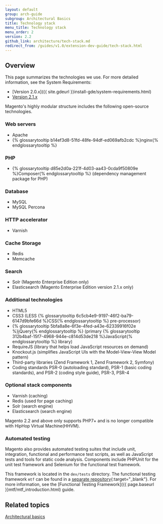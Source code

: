 ```yaml
---
layout: default
group: arch-guide
subgroup: Architectural Basics
title: Technology stack
menu_title: Technology stack
menu_order: 2
version: 2.2
github_link: architecture/tech-stack.md
redirect_from: /guides/v1.0/extension-dev-guide/tech-stack.html
---
```


## Overview

This page summarizes the technologies we use. For more detailed information, see the System Requirements:

*	[Version 2.0.x]({{ site.gdeurl }}install-gde/system-requirements.html)
*	[Version 2.1.x]({{site.gdeurl21}}install-gde/system-requirements-tech.html)

Magento's highly modular structure includes the following open-source technologies.

### Web servers

*	Apache
*	{% glossarytooltip b14ef3d8-51fd-48fe-94df-ed069afb2cdc %}nginx{% endglossarytooltip %}

### PHP

*	{% glossarytooltip d85e2d0a-221f-4d03-aa43-0cda9f50809e %}Composer{% endglossarytooltip %} (dependency management package for PHP)

### Database

*	MySQL
*	MySQL Percona

### HTTP accelerator

*	Varnish

### Cache Storage

*	Redis
*	Memcache

### Search

* Solr (Magento Enterprise Edition only)
* Elasticsearch (Magento Enterprise Edition version 2.1.x only)

### Additional technologies

*	HTML5
*	CSS3 (LESS {% glossarytooltip 6c5cb4e9-9197-46f2-ba79-6147d9bfe66d %}CSS{% endglossarytooltip %} pre-processor)
*	{% glossarytooltip 5bfa8a8e-6f3e-4fed-a43e-62339916f02e %}jQuery{% endglossarytooltip %} (primary {% glossarytooltip 312b4baf-15f7-4968-944e-c814d53de218 %}JavaScript{% endglossarytooltip %} library)
*	RequireJS (library that helps load JavaScript resources on demand)
*	Knockout.js (simplifies JavaScript UIs with the Model-View-View Model pattern)
*	Third-party libraries (Zend Framework 1, Zend Framework 2, Symfony)
*	Coding standards PSR-0 (autoloading standard), PSR-1 (basic coding standards), and PSR-2 (coding style guide), PSR-3, PSR-4

### Optional stack components

*	Varnish (caching)
*	Redis (used for page caching)
*	Solr (search engine)
*	Elasticsearch (search engine)

Magento 2.2 and above only supports PHP7+ and is no longer compatible with HipHop Virtual Machine(HHVM).

### Automated testing

Magento also provides automated testing suites that include unit, integration, functional and performance test scripts, as well as JavaScript tests and tools for static code analysis. Components include PHPUnit for the unit test framework and Selenium for the functional test framework.

This framework is located in the `dev/tests` directory. The functional testing framework `mtf` can be found in a [separate repository](https://github.com/magento/mtf){:target="_blank"}.
For more information, see the [Functional Testing Framework]({{ page.baseurl }}mtf/mtf_introduction.html) guide.

## Related topics
<a href="{{ page.baseurl }}architecture/archi_perspectives/ABasics_intro.html">Architectural basics</a>
